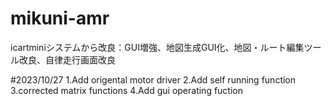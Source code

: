 # mikuni-amr
icartminiシステムから改良：GUI増強、地図生成GUI化、地図・ルート編集ツール改良、自律走行画面改良

#2023/10/27
1.Add origental motor driver
2.Add self running function
3.corrected matrix functions
4.Add gui operating fuction
